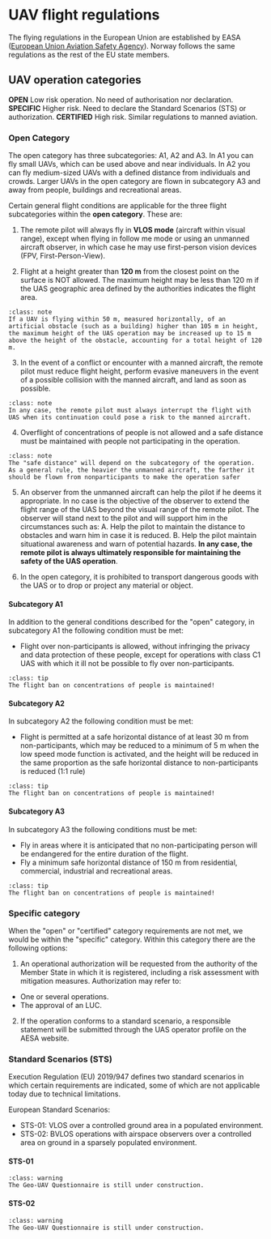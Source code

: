 # UAV flight regulations
The flying regulations in the European Union are established by EASA ([European Union Aviation Safety Agency](https://www.easa.europa.eu/en)). Norway follows the same regulations as the rest of the EU state members.

## UAV operation categories
**OPEN**
Low risk operation. No need of authorisation nor declaration.
**SPECIFIC**
Higher risk. Need to declare the Standard Scenarios (STS) or authorization.
**CERTIFIED**
High risk. Similar regulations to manned aviation.

### Open Category
The open category has three subcategories: A1, A2 and A3. In A1 you can fly small UAVs, which can be used above and near individuals. In A2 you can fly medium-sized UAVs with a defined distance from individuals and crowds. Larger UAVs in the open category are flown in subcategory A3 and away from people, buildings and recreational areas.

Certain general flight conditions are applicable for the three flight subcategories within the **open category**. These are:
1. The remote pilot will always fly in **VLOS mode** (aircraft within visual range), except when flying in follow me mode or using an unmanned aircraft observer, in which case he may use first-person vision devices (FPV, First-Person-View).

2. Flight at a height greater than **120 m** from the closest point on the surface is NOT allowed. The maximum height may be less than 120 m if the UAS geographic area defined by the authorities indicates the flight area.
```{admonition} Case example
:class: note
If a UAV is flying within 50 m, measured horizontally, of an artificial obstacle (such as a building) higher than 105 m in height, the maximum height of the UAS operation may be increased up to 15 m above the height of the obstacle, accounting for a total height of 120 m.
```

3. In the event of a conflict or encounter with a manned aircraft, the remote pilot must reduce flight height, perform evasive maneuvers in the event of a possible collision with the manned aircraft, and land as soon as possible.
```{admonition} Note
:class: note
In any case, the remote pilot must always interrupt the flight with UAS when its continuation could pose a risk to the manned aircraft.
```
 
4. Overflight of concentrations of people is not allowed and a safe distance must be maintained with people not participating in the operation.
```{admonition} Note
:class: note
The "safe distance" will depend on the subcategory of the operation. As a general rule, the heavier the unmanned aircraft, the farther it should be flown from nonparticipants to make the operation safer
```

5. An observer from the unmanned aircraft can help the pilot if he deems it appropriate. In no case is the objective of the observer to extend the flight range of the UAS beyond the visual range of the remote pilot. The observer will stand next to the pilot and will support him in the circumstances such as:
A. Help the pilot to maintain the distance to obstacles and warn him in case it is reduced. 
B. Help the pilot maintain situational awareness and warn of potential hazards.
**In any case, the remote pilot is always ultimately responsible for maintaining the safety of the UAS operation**.

6. In the open category, it is prohibited to transport dangerous goods with the UAS or to drop or project any material or object.


#### Subcategory A1
In addition to the general conditions described for the "open" category, in subcategory A1 the following condition
must be met:

- Flight over non-participants is allowed, without infringing the privacy and data protection of these people, except for operations with class C1 UAS with which it  ill not be possible to fly over non-participants.
```{admonition} Important
:class: tip
The flight ban on concentrations of people is maintained!
```

#### Subcategory A2
In subcategory A2 the following condition must be met:
- Flight is permitted at a safe horizontal distance of at least 30 m from non-participants, which may be reduced to a minimum of 5 m when the low speed mode function is activated, and the height will be reduced in the same proportion as the safe horizontal distance to non-participants is reduced (1:1 rule) 
```{admonition} Important
:class: tip
The flight ban on concentrations of people is maintained!
```

#### Subcategory A3
In subcategory A3 the following conditions must be met:
- Fly in areas where it is anticipated that no non-participating person will be endangered for the entire duration of the flight.
- Fly a minimum safe horizontal distance of 150 m from residential, commercial, industrial and recreational areas.
```{admonition} Important
:class: tip
The flight ban on concentrations of people is maintained!
```

### Specific category
When the "open" or "certified" category requirements are not met, we would be within the "specific" category. Within this category there are the following options:

1. An operational authorization will be requested from the authority of the Member State in which it is registered, including a risk assessment with mitigation measures. Authorization may refer to:
- One or several operations.
- The approval of an LUC.

2. If the operation conforms to a standard scenario, a responsible statement will be submitted through the UAS operator profile on the AESA website.

### Standard Scenarios (STS)
Execution Regulation (EU) 2019/947 defines two standard scenarios in which certain requirements are indicated, some of which are not applicable today due to technical limitations.

European Standard Scenarios:
- STS-01: VLOS over a controlled ground area in a populated environment.
- STS-02: BVLOS operations with airspace observers over a controlled area on ground in a sparsely populated environment.

#### STS-01
```{admonition} Under construction!
:class: warning
The Geo-UAV Questionnaire is still under construction.
```

#### STS-02
```{admonition} Under construction!
:class: warning
The Geo-UAV Questionnaire is still under construction.
```